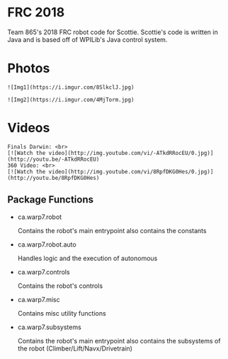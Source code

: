 # FRC 2018

Team 865's 2018 FRC robot code for Scottie. Scottie's code is written in Java and is based off of WPILib's Java control system.

# Photos
	![Img1](https://i.imgur.com/8SlkclJ.jpg)
	
	![Img2](https://i.imgur.com/4MjTorm.jpg)

# Videos
	Finals Darwin: <br>
	[![Watch the video](http://img.youtube.com/vi/-ATkdRRocEU/0.jpg)](http://youtu.be/-ATkdRRocEU)
	360 Video: <br>
	[![Watch the video](http://img.youtube.com/vi/8RpfDKG0Hes/0.jpg)](http://youtu.be/8RpfDKG0Hes)
	
## Package Functions
- ca.warp7.robot

	Contains the robot's main entrypoint also contains the constants

- ca.warp7.robot.auto

	Handles logic and the execution of autonomous
	
- ca.warp7.controls

	Contains the robot's controls
	
- ca.warp7.misc

	Contains misc utility functions 
	
- ca.warp7.subsystems

	Contains the robot's main entrypoint also contains the subsystems of the robot (Climber/Lift/Navx/Drivetrain)